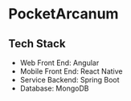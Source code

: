 # PocketArcanum

## Tech Stack
- Web Front End: Angular 
- Mobile Front End: React Native
- Service Backend: Spring Boot
- Database: MongoDB
